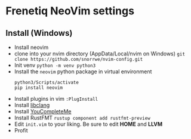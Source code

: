 # Frenetiq NeoVim settings

## Install (Windows)

- Install neovim
- clone into your nvim directory (AppData/Local/nvim on Windows) `git clone https://github.com/snorrwe/nvim-config.git` 
- Init venv `python -m venv python3`
- Install the `neovim` python package in virtual environment
    ```
    python3/Scripts/activate
    pip install neovim
    ```
- Install plugins in vim `:PlugInstall`
- Install [libclang](https://github.com/djp952/external-libclang)
- Install [YouCompleteMe](https://github.com/Valloric/YouCompleteMe)
- Install RustFMT `rustup component add rustfmt-preview`
- Edit `init.vim` to your liking. Be sure to edit __HOME__ and __LLVM__
- Profit

